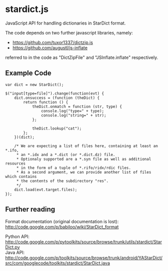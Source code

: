 stardict.js
==========

JavaScript API for handling dictionaries in StarDict format.

The code depends on two further javascript libraries, namely:

- https://github.com/tuxor1337/dictzip.js  
- https://github.com/augustl/js-inflate

referred to in the code as "DictZipFile" and "JSInflate.inflate" respectively.

Example Code
---

    var dict = new StarDict();
    
    $("input[type=file]").change(function(evt) {
        dict.onsuccess = (function (theDict) {
            return function () {
                theDict.onmatch = function (str, type) {
                    console.log("type=" + type);
                    console.log("string=" + str);
                };
                
                theDict.lookup("cat");
            };
        })(dict);
        
        /* We are expecting a list of files here, containing at least an *.ifo,
         * an *.idx and a *.dict (or *.dict.dz) file.
         * Optionaly supported are a *.syn file as well as additional resources
         * in the form of a tuple of *.rifo/ridx/rdic files.
         * As a second argument, we can provide another list of files which contains
         * the contents of the subdirectory "res".
         */
        dict.load(evt.target.files);
    });


Further reading
---

Format documentation (original documentation is lost): http://code.google.com/p/babiloo/wiki/StarDict_format
 
Python API: http://code.google.com/p/pytoolkits/source/browse/trunk/utils/stardict/StarDict.py  
Java API: http://code.google.com/p/toolkits/source/browse/trunk/android/YAStarDict/src/com/googlecode/toolkits/stardict/StarDict.java
